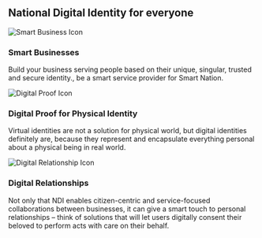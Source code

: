 <div class="row api-splash-section-title">
  <div class="col-sm-12">
    <h2 class="splash-title">National Digital Identity for everyone</h2>
  </div>
</div>
<div class="row api-splash-info-points">
  <div class="col-md-4 col-sm-12 api-splash-info-single">
    <img class="api-splash-info-icon icon-rect" src="/assets/lib/data/img/snapi-consent-based.svg" alt="Smart Business Icon">
    <h3 class="api-info-point-title">
      Smart Businesses  
    </h3>
    <p>
      Build your business serving people based on their unique, singular, trusted and secure identity., be a smart service provider for Smart Nation.
    </p>
  </div>
  <div class="col-md-4 col-sm-12 api-splash-info-single">
    <img class="api-splash-info-icon" src="/assets/lib/data/img/snapi-paperless.svg" alt="Digital Proof Icon">
    <h3 class="api-info-point-title">
      Digital Proof for Physical Identity
    </h5>
    <p>
      Virtual identities are not a solution for physical world, but digital identities definitely are, because they represent and encapsulate everything personal about a physical being in real world.
    </p>
  </div>
  <div class="col-md-4 col-sm-12 api-splash-info-single">
    <img class="api-splash-info-icon" src="/assets/lib/data/img/snapi-digital-enabler.svg" alt="Digital Relationship Icon">
    <h3 class="api-info-point-title">
      Digital Relationships
    </h5>
    <p>
      Not only that NDI enables citizen-centric and service-focused collaborations between businesses, it can give a smart touch to personal relationships – think of solutions that will let users digitally consent their beloved to perform acts with care on their behalf.
    </p>
  </div>
</div>
